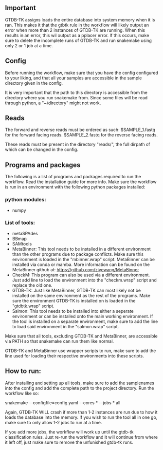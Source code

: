 ## Important
GTDB-TK assigns loads the entire database into system memory when it is ran.
This makes it that the gtbtk rule in the workflow will likely output an error
 when more than 2 instances of GTDB-TK are running.
When this results in an error, this wil output as a pplacer error.
If this occurs, make sure to delete the incomplete runs of GTDB-TK and run
 snakemake using only 2 or 1 job at a time.


## Config
Before running the workflow, make sure that you have the config configured
to your liking, and that all your samples are accessible in the sample
directory given in the config.

It is very important that the path to this directory is accessible from the directory where you run snakemake from.
Since some files will be read through python, a "~/directory" might not work.


## Reads
The forward and reverse reads must be ordered as such:
$SAMPLE_1.fastq for the forward facing reads.
$SAMPLE_2.fastq for the reverse facing reads.

These reads must be present in the directory "reads/", the full dirpath of which
can be changed in the config.

## Programs and packages
The following is a list of programs and packages required to run the workflow.
Read the installation guide for more info.
Make sure the workflow is run in an environment with the following python packages installed:

### python modules:
  - numpy

### List of tools:
- metaSPAdes
- BBmap
- SAMtools
- MetaBinner: This tool needs to be installed in a different environment than
              the other programs due to package conflicts.
              Make sure this environment is loaded in the "mbinner.wrap" script.
              MetaBinner can be installed via conda or mamba. More information
              can be found on the MetaBinner github at: https://github.com/ziyewang/MetaBinner
- CheckM:     This program can also be used via a different environment. Just add
              line to load the environment into the "checkm.wrap" script and replace
              the old one.
- GTDB-TK:    Just like MetaBinner, GTDB-TK can most likely not be installed on the
              same environment as the rest of the programs. Make sure the environment
              GTDB-TK is installed on is loaded in the "gtdbtk.wrap" script.
- Salmon:     This tool needs to be installed into either a seperate environment or
              can be installed onto the main working environment. If the tool is installed
	            on a separate environment, make sure to add the line to load said environment in
              the "salmon.wrap" script.


Make sure that all tools, excluding GTDB-TK and MetaBinner, are accessible via
PATH so that snakemake can run them like normal.

GTDB-TK and MetaBinner use wrapper scripts to run, make sure to add the line used
for loading their respective environments into these scripts.

## How to run:
After installing and setting up all tools, make sure to add the samplenames into the config and add the complete path to the project directory.
Run the workflow like so:

snakemake --configfile=config.yaml --cores * --jobs * all

Again, GTDB-TK WILL crash if more than 1-2 instances are run due to how it loads the database into the memory.
If you wish to run the tool all in one go, make sure to only allow 1-2 jobs to run at a time.

If you add more jobs, the workflow will work up until the gtdb-tk classification rules.
Just re-run the workflow and it will continue from where it left off, just make sure to remove the unfunished gtdb-tk runs.
